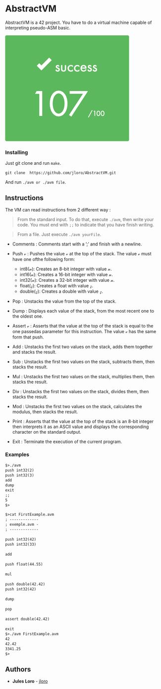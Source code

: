 # AbstractVM

AbstractVM is a 42 project. You have to do a virtual machine capable of interpreting pseudo-ASM basic.

![Alt text](/ressource/note.png?raw=true "note")


### Installing

Just git clone and run `make`.

```
git clone  https://github.com/jloro/AbstractVM.git
```

And run `./avm or ./avm file`.


## Instructions

The VM can read instructions from 2 different way :
> From the standard input. To do that, execute `./avm`, then write your code. You must end with `;;` to indicate that you have finish writing.

> From a file. Just execute `./avm yourFile`.


- Comments : Comments start with a ’;’ and finish with a newline.

- Push &#120011; : Pushes the value &#120011; at the top of the stack. The value &#120011; must have one ofthe following form:
  - int8(&#120003;): Creates an 8-bit integer with value &#120003;.
  - int16(&#120003;): Creates a 16-bit integer with value &#120003;.
  - int32(&#120003;): Creates a 32-bit integer with value &#120003;.
  - float(&#120015;): Creates a float with value &#120015;.
  - double(&#120015;): Creates a double with value &#120015;.
 
 - Pop : Unstacks the value from the top of the stack.
 
 - Dump : Displays each value of the stack, from the most recent one to the oldest one.
 
 - Assert &#120011; : Asserts that the value at the top of the stack is equal to the one passedas parameter for this instruction. The value &#120011; has the same form that push.
 
 - Add : Unstacks the first two values on the stack, adds them together and stacks the result.
 
 - Sub : Unstacks the first two values on the stack, subtracts them, then stacks the result.
 
 - Mul : Unstacks the first two values on the stack, multiplies them, then stacks the result.
 
 - Div : Unstacks the first two values on the stack, divides them, then stacks the result.
 
 - Mod : Unstacks the first two values on the stack, calculates the modulus, then stacks the result.
 
 - Print : Asserts that the value at the top of the stack is an 8-bit integer then interprets it as an ASCII value and displays the corresponding character on the standard output.
 
 - Exit : Terminate the execution of the current program.
 

### Examples

```
$>./avm
push int32(2)
push int32(3)
add
dump
exit
;;
5
$>
```

```
$>cat FirstExample.avm
; -------------
; exemple.avm -
; -------------

push int32(42)
push int32(33)

add

push float(44.55)

mul

push double(42.42)
push int32(42)

dump

pop

assert double(42.42)

exit
$>./avm FirstExample.avm
42
42.42
3341.25
$>
```

## Authors

* **Jules Loro** - [jloro](https://github.com/jloro)
